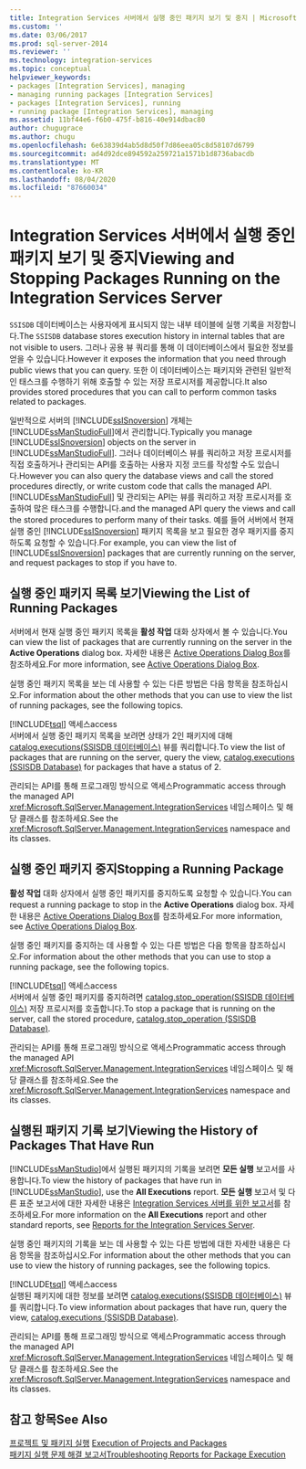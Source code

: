 ```yaml
---
title: Integration Services 서버에서 실행 중인 패키지 보기 및 중지 | Microsoft Docs
ms.custom: ''
ms.date: 03/06/2017
ms.prod: sql-server-2014
ms.reviewer: ''
ms.technology: integration-services
ms.topic: conceptual
helpviewer_keywords:
- packages [Integration Services], managing
- managing running packages [Integration Services]
- packages [Integration Services], running
- running package [Integration Services], managing
ms.assetid: 11bf44e6-f6b0-475f-b816-40e914dbac80
author: chugugrace
ms.author: chugu
ms.openlocfilehash: 6e63839d4ab5d8d50f7d86eea05c8d58107d6799
ms.sourcegitcommit: ad4d92dce894592a259721a1571b1d8736abacdb
ms.translationtype: MT
ms.contentlocale: ko-KR
ms.lasthandoff: 08/04/2020
ms.locfileid: "87660034"
---
```

# <a name="viewing-and-stopping-packages-running-on-the-integration-services-server"></a><span data-ttu-id="424d2-102">Integration Services 서버에서 실행 중인 패키지 보기 및 중지</span><span class="sxs-lookup"><span data-stu-id="424d2-102">Viewing and Stopping Packages Running on the Integration Services Server</span></span>
  <span data-ttu-id="424d2-103">`SSISDB` 데이터베이스는 사용자에게 표시되지 않는 내부 테이블에 실행 기록을 저장합니다.</span><span class="sxs-lookup"><span data-stu-id="424d2-103">The `SSISDB` database stores execution history in internal tables that are not visible to users.</span></span> <span data-ttu-id="424d2-104">그러나 공용 뷰 쿼리를 통해 이 데이터베이스에서 필요한 정보를 얻을 수 있습니다.</span><span class="sxs-lookup"><span data-stu-id="424d2-104">However it exposes the information that you need through public views that you can query.</span></span> <span data-ttu-id="424d2-105">또한 이 데이터베이스는 패키지와 관련된 일반적인 태스크를 수행하기 위해 호출할 수 있는 저장 프로시저를 제공합니다.</span><span class="sxs-lookup"><span data-stu-id="424d2-105">It also provides stored procedures that you can call to perform common tasks related to packages.</span></span>  
  
 <span data-ttu-id="424d2-106">일반적으로 서버의 [!INCLUDE[ssISnoversion](../includes/ssisnoversion-md.md)] 개체는 [!INCLUDE[ssManStudioFull](../includes/ssmanstudiofull-md.md)]에서 관리합니다.</span><span class="sxs-lookup"><span data-stu-id="424d2-106">Typically you manage [!INCLUDE[ssISnoversion](../includes/ssisnoversion-md.md)] objects on the server in [!INCLUDE[ssManStudioFull](../includes/ssmanstudiofull-md.md)].</span></span> <span data-ttu-id="424d2-107">그러나 데이터베이스 뷰를 쿼리하고 저장 프로시저를 직접 호출하거나 관리되는 API를 호출하는 사용자 지정 코드를 작성할 수도 있습니다.</span><span class="sxs-lookup"><span data-stu-id="424d2-107">However you can also query the database views and call the stored procedures directly, or write custom code that calls the managed API.</span></span> [!INCLUDE[ssManStudioFull](../includes/ssmanstudiofull-md.md)] <span data-ttu-id="424d2-108">및 관리되는 API는 뷰를 쿼리하고 저장 프로시저를 호출하여 많은 태스크를 수행합니다.</span><span class="sxs-lookup"><span data-stu-id="424d2-108">and the managed API query the views and call the stored procedures to perform many of their tasks.</span></span> <span data-ttu-id="424d2-109">예를 들어 서버에서 현재 실행 중인 [!INCLUDE[ssISnoversion](../includes/ssisnoversion-md.md)] 패키지 목록을 보고 필요한 경우 패키지를 중지하도록 요청할 수 있습니다.</span><span class="sxs-lookup"><span data-stu-id="424d2-109">For example, you can view the list of [!INCLUDE[ssISnoversion](../includes/ssisnoversion-md.md)] packages that are currently running on the server, and request packages to stop if you have to.</span></span>  
  
## <a name="viewing-the-list-of-running-packages"></a><span data-ttu-id="424d2-110">실행 중인 패키지 목록 보기</span><span class="sxs-lookup"><span data-stu-id="424d2-110">Viewing the List of Running Packages</span></span>  
 <span data-ttu-id="424d2-111">서버에서 현재 실행 중인 패키지 목록을 **활성 작업** 대화 상자에서 볼 수 있습니다.</span><span class="sxs-lookup"><span data-stu-id="424d2-111">You can view the list of packages that are currently running on the server in the **Active Operations** dialog box.</span></span> <span data-ttu-id="424d2-112">자세한 내용은 [Active Operations Dialog Box](../../2014/integration-services/active-operations-dialog-box.md)를 참조하세요.</span><span class="sxs-lookup"><span data-stu-id="424d2-112">For more information, see [Active Operations Dialog Box](../../2014/integration-services/active-operations-dialog-box.md).</span></span>  
  
 <span data-ttu-id="424d2-113">실행 중인 패키지 목록을 보는 데 사용할 수 있는 다른 방법은 다음 항목을 참조하십시오.</span><span class="sxs-lookup"><span data-stu-id="424d2-113">For information about the other methods that you can use to view the list of running packages, see the following topics.</span></span>  
  
 [!INCLUDE[tsql](../includes/tsql-md.md)] <span data-ttu-id="424d2-114">액세스</span><span class="sxs-lookup"><span data-stu-id="424d2-114">access</span></span>  
 <span data-ttu-id="424d2-115">서버에서 실행 중인 패키지 목록을 보려면 상태가 2인 패키지에 대해 [catalog.executions&#40;SSISDB 데이터베이스&#41;](/sql/integration-services/system-views/catalog-executions-ssisdb-database) 뷰를 쿼리합니다.</span><span class="sxs-lookup"><span data-stu-id="424d2-115">To view the list of packages that are running on the server, query the view, [catalog.executions &#40;SSISDB Database&#41;](/sql/integration-services/system-views/catalog-executions-ssisdb-database) for packages that have a status of 2.</span></span>  
  
 <span data-ttu-id="424d2-116">관리되는 API를 통해 프로그래밍 방식으로 액세스</span><span class="sxs-lookup"><span data-stu-id="424d2-116">Programmatic access through the managed API</span></span>  
 <span data-ttu-id="424d2-117"><xref:Microsoft.SqlServer.Management.IntegrationServices> 네임스페이스 및 해당 클래스를 참조하세요.</span><span class="sxs-lookup"><span data-stu-id="424d2-117">See the <xref:Microsoft.SqlServer.Management.IntegrationServices> namespace and its classes.</span></span>  
  
## <a name="stopping-a-running-package"></a><span data-ttu-id="424d2-118">실행 중인 패키지 중지</span><span class="sxs-lookup"><span data-stu-id="424d2-118">Stopping a Running Package</span></span>  
 <span data-ttu-id="424d2-119">**활성 작업** 대화 상자에서 실행 중인 패키지를 중지하도록 요청할 수 있습니다.</span><span class="sxs-lookup"><span data-stu-id="424d2-119">You can request a running package to stop in the **Active Operations** dialog box.</span></span> <span data-ttu-id="424d2-120">자세한 내용은 [Active Operations Dialog Box](../../2014/integration-services/active-operations-dialog-box.md)를 참조하세요.</span><span class="sxs-lookup"><span data-stu-id="424d2-120">For more information, see [Active Operations Dialog Box](../../2014/integration-services/active-operations-dialog-box.md).</span></span>  
  
 <span data-ttu-id="424d2-121">실행 중인 패키지를 중지하는 데 사용할 수 있는 다른 방법은 다음 항목을 참조하십시오.</span><span class="sxs-lookup"><span data-stu-id="424d2-121">For information about the other methods that you can use to stop a running package, see the following topics.</span></span>  
  
 [!INCLUDE[tsql](../includes/tsql-md.md)] <span data-ttu-id="424d2-122">액세스</span><span class="sxs-lookup"><span data-stu-id="424d2-122">access</span></span>  
 <span data-ttu-id="424d2-123">서버에서 실행 중인 패키지를 중지하려면 [catalog.stop_operation&#40;SSISDB 데이터베이스&#41;](/sql/integration-services/system-stored-procedures/catalog-stop-operation-ssisdb-database) 저장 프로시저를 호출합니다.</span><span class="sxs-lookup"><span data-stu-id="424d2-123">To stop a package that is running on the server, call the stored procedure, [catalog.stop_operation &#40;SSISDB Database&#41;](/sql/integration-services/system-stored-procedures/catalog-stop-operation-ssisdb-database).</span></span>  
  
 <span data-ttu-id="424d2-124">관리되는 API를 통해 프로그래밍 방식으로 액세스</span><span class="sxs-lookup"><span data-stu-id="424d2-124">Programmatic access through the managed API</span></span>  
 <span data-ttu-id="424d2-125"><xref:Microsoft.SqlServer.Management.IntegrationServices> 네임스페이스 및 해당 클래스를 참조하세요.</span><span class="sxs-lookup"><span data-stu-id="424d2-125">See the <xref:Microsoft.SqlServer.Management.IntegrationServices> namespace and its classes.</span></span>  
  
## <a name="viewing-the-history-of-packages-that-have-run"></a><span data-ttu-id="424d2-126">실행된 패키지 기록 보기</span><span class="sxs-lookup"><span data-stu-id="424d2-126">Viewing the History of Packages That Have Run</span></span>  
 <span data-ttu-id="424d2-127">[!INCLUDE[ssManStudio](../includes/ssmanstudio-md.md)]에서 실행된 패키지의 기록을 보려면 **모든 실행** 보고서를 사용합니다.</span><span class="sxs-lookup"><span data-stu-id="424d2-127">To view the history of packages that have run in [!INCLUDE[ssManStudio](../includes/ssmanstudio-md.md)], use the **All Executions** report.</span></span> <span data-ttu-id="424d2-128">**모든 실행** 보고서 및 다른 표준 보고서에 대한 자세한 내용은 [Integration Services 서버를 위한 보고서](../../2014/integration-services/reports-for-the-integration-services-server.md)를 참조하세요.</span><span class="sxs-lookup"><span data-stu-id="424d2-128">For more information on the **All Executions** report and other standard reports, see [Reports for the Integration Services Server](../../2014/integration-services/reports-for-the-integration-services-server.md).</span></span>  
  
 <span data-ttu-id="424d2-129">실행 중인 패키지의 기록을 보는 데 사용할 수 있는 다른 방법에 대한 자세한 내용은 다음 항목을 참조하십시오.</span><span class="sxs-lookup"><span data-stu-id="424d2-129">For information about the other methods that you can use to view the history of running packages, see the following topics.</span></span>  
  
 [!INCLUDE[tsql](../includes/tsql-md.md)] <span data-ttu-id="424d2-130">액세스</span><span class="sxs-lookup"><span data-stu-id="424d2-130">access</span></span>  
 <span data-ttu-id="424d2-131">실행된 패키지에 대한 정보를 보려면 [catalog.executions&#40;SSISDB 데이터베이스&#41;](/sql/integration-services/system-views/catalog-executions-ssisdb-database) 뷰를 쿼리합니다.</span><span class="sxs-lookup"><span data-stu-id="424d2-131">To view information about packages that have run, query the view, [catalog.executions &#40;SSISDB Database&#41;](/sql/integration-services/system-views/catalog-executions-ssisdb-database).</span></span>  
  
 <span data-ttu-id="424d2-132">관리되는 API를 통해 프로그래밍 방식으로 액세스</span><span class="sxs-lookup"><span data-stu-id="424d2-132">Programmatic access through the managed API</span></span>  
 <span data-ttu-id="424d2-133"><xref:Microsoft.SqlServer.Management.IntegrationServices> 네임스페이스 및 해당 클래스를 참조하세요.</span><span class="sxs-lookup"><span data-stu-id="424d2-133">See the <xref:Microsoft.SqlServer.Management.IntegrationServices> namespace and its classes.</span></span>  
  
## <a name="see-also"></a><span data-ttu-id="424d2-134">참고 항목</span><span class="sxs-lookup"><span data-stu-id="424d2-134">See Also</span></span>  
 <span data-ttu-id="424d2-135">[프로젝트 및 패키지 실행](packages/run-integration-services-ssis-packages.md) </span><span class="sxs-lookup"><span data-stu-id="424d2-135">[Execution of Projects and Packages](packages/run-integration-services-ssis-packages.md) </span></span>  
 [<span data-ttu-id="424d2-136">패키지 실행 문제 해결 보고서</span><span class="sxs-lookup"><span data-stu-id="424d2-136">Troubleshooting Reports for Package Execution</span></span>](troubleshooting/troubleshooting-reports-for-package-execution.md)  
  
  
